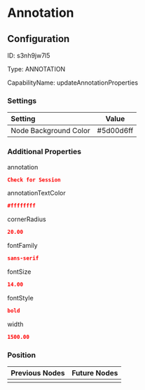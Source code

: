 # Annotation
## Configuration
ID:  s3nh9jw7l5

Type: ANNOTATION 

CapabilityName: updateAnnotationProperties

### Settings
| Setting | Value  |
| :------------------------ | ---------------------------------------- |
| Node Background Color | #5d00d6ff | 

 




### Additional Properties
annotation
 ```json 
Check for Session
```


annotationTextColor
 ```json 
#ffffffff
```


cornerRadius
 ```json 
20.00
```


fontFamily
 ```json 
sans-serif
```


fontSize
 ```json 
14.00
```


fontStyle
 ```json 
bold
```


width
 ```json 
1500.00
```




### Position
| Previous Nodes | Future Nodes |
| :------------- | ------------ |
|  |  |